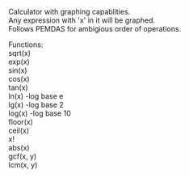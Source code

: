 Calculator with graphing capablities.  
Any expression with 'x' in it will be graphed.  
Follows PEMDAS for ambigious order of operations.  
  
Functions:  
sqrt(x)  
exp(x)  
sin(x)  
cos(x)  
tan(x)  
ln(x)  -log base e  
lg(x)  -log base 2  
log(x) -log base 10  
floor(x)  
ceil(x)  
x!  
abs(x)  
gcf(x, y)  
lcm(x, y)  